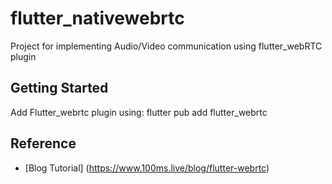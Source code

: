 # flutter_nativewebrtc

Project for implementing Audio/Video communication using flutter_webRTC plugin

## Getting Started

Add Flutter_webrtc plugin using: flutter pub add flutter_webrtc

## Reference
- [Blog Tutorial] (https://www.100ms.live/blog/flutter-webrtc)